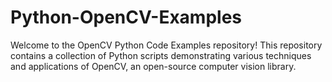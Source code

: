 # Python-OpenCV-Examples
Welcome to the OpenCV Python Code Examples repository! This repository contains a collection of Python scripts demonstrating various techniques and applications of OpenCV, an open-source computer vision library. 
